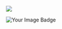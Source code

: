


 ![](https://komarev.com/ghpvc/?username=akshayrivers)

<img src="https://tryhackme-badges.s3.amazonaws.com/akshayforrivers.png" alt="Your Image Badge" />

